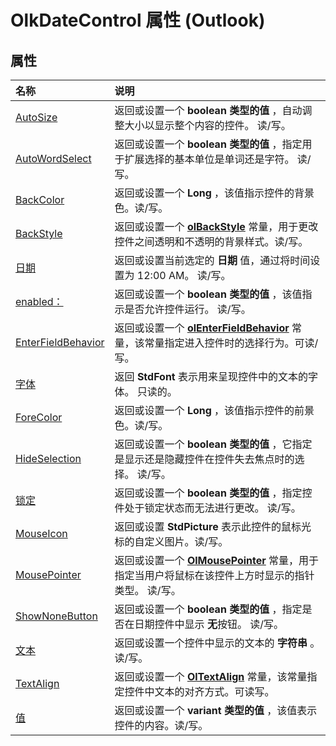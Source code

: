 
# OlkDateControl 属性 (Outlook)

## 属性



|**名称**|**说明**|
|:-----|:-----|
|[AutoSize](fdade84d-fa98-868c-4c76-34030242dc83.md)|返回或设置一个 **boolean 类型的值** ，自动调整大小以显示整个内容的控件。 读/写。|
|[AutoWordSelect](cd26e65e-d25f-26e3-5b6c-736beefb0742.md)|返回或设置一个 **boolean 类型的值** ，指定用于扩展选择的基本单位是单词还是字符。 读/写。|
|[BackColor](9b4bf367-18c7-deea-dab6-09d2e53ad5e9.md)|返回或设置一个 **Long** ，该值指示控件的背景色。读/写。|
|[BackStyle](af73bf4f-4288-1679-4aff-26839e73c3c9.md)|返回或设置一个 **[olBackStyle](54ed2253-fe39-9e91-e15a-8e9072d0c257.md)** 常量，用于更改控件之间透明和不透明的背景样式。读/写。|
|[日期](f1c1a454-4c1f-7ae6-2fbd-f3875beb6cea.md)|返回或设置当前选定的 **日期** 值，通过将时间设置为 12:00 AM。 读/写。|
|[enabled：](ac687fc7-6e69-2020-25d3-facc24689633.md)|返回或设置一个 **boolean 类型的值** ，该值指示是否允许控件运行。 读/写。|
|[EnterFieldBehavior](985b7c35-cdd7-a75b-309e-a6459beeab31.md)|返回或设置一个  **[olEnterFieldBehavior](4f9271f9-32db-08c7-f452-12e9793d1f9b.md)** 常量，该常量指定进入控件时的选择行为。可读/写。|
|[字体](c05993d6-9a33-648b-ec2e-d8c442c2ad6f.md)|返回 **StdFont** 表示用来呈现控件中的文本的字体。 只读的。|
|[ForeColor](d949651c-96a0-a6a6-65f1-03e7c58bb7d0.md)|返回或设置一个 **Long** ，该值指示控件的前景色。读/写。|
|[HideSelection](74bd86f9-ab29-dc4a-0058-5f33abb2e9da.md)|返回或设置一个 **boolean 类型的值** ，它指定是显示还是隐藏控件在控件失去焦点时的选择。 读/写。|
|[锁定](9f34809b-70e8-503e-e345-5eaa59ccf087.md)|返回或设置一个 **boolean 类型的值** ，指定控件处于锁定状态而无法进行更改。 读/写。|
|[MouseIcon](4d2bf497-0e80-2494-4197-e746778da519.md)|返回或设置 **StdPicture** 表示此控件的鼠标光标的自定义图片。读/写。|
|[MousePointer](14ca0547-b43c-df9b-105c-ddb655629d34.md)|返回或设置一个 **[OlMousePointer](527df8bb-000c-f108-0522-2d294858b251.md)** 常量，用于指定当用户将鼠标在该控件上方时显示的指针类型。 读/写。|
|[ShowNoneButton](9a3cb14c-484c-a25a-e233-d99a14c31eb0.md)|返回或设置一个 **boolean 类型的值** ，指定是否在日期控件中显示 **无**按钮。 读/写。|
|[文本](fda479bc-c613-171f-4e81-efe9c548fd81.md)|返回或设置一个控件中显示的文本的 **字符串** 。读/写。|
|[TextAlign](2050c4f9-b648-59a3-9171-dc31c49f3b51.md)|返回或设置一个  **[OlTextAlign](f79a8b30-37e0-c1e6-7414-f664dfeb0c86.md)** 常量，该常量指定控件中文本的对齐方式。可读写。|
|[值](df2c96d4-42d4-fd33-a55b-2162f65069b7.md)|返回或设置一个 **variant 类型的值** ，该值表示控件的内容。读/写。|
